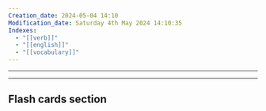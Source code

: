 ```yaml
---
Creation_date: 2024-05-04 14:10
Modification_date: Saturday 4th May 2024 14:10:35
Indexes:
  - "[[verb]]"
  - "[[english]]"
  - "[[vocabulary]]"
---
```



----
























---
## Flash cards section
